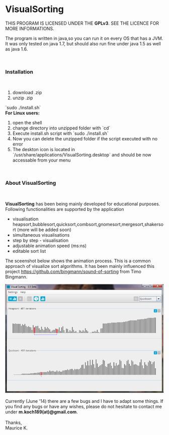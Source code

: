 VisualSorting
=============

THIS PROGRAM IS LICENSED UNDER THE <b>GPLv3</b>. SEE THE LICENCE FOR MORE INFORMATIONS.


The program is written in java,so you can run it on every OS that has a JVM.
It was only tested on java 1.7, but should also run fine under java 1.5 as well as java 1.6.

<br /><h3>Installation</h3><br />
<ol>
<li>download .zip</li>
<li>unzip .zip</li>
</ol>
`sudo ./install.sh`
<br /><b>For Linux users:</b><br />
<ol>
<li>open the shell</li>
<li>change directory into unzipped folder with `cd`</li>
<li>Execute install.sh script with `sudo ./install.sh`</li>
<li>Now you can delete the unzipped folder if the script executed with no error</li>
<li>The deskton icon is located in `/usr/share/applications/VisualSorting.desktop` and should be now accessable from your menu</li>
</ol>

<br /><h3>About VisualSorting</h3><br /> 

<b>VisualSorting</b> has been being mainly developed for educational purposes.<br /> 
Following functionalities are supported by the application

<ul>
<li>visualisation heapsort,bubblesort,quicksort,combsort,gnomesort,mergesort,shakersort (more will be added soon)</li>
<li>simultaneous visualisations</li>
<li>step by step - visualisation</li>
<li>adjustable animation speed (ms:ns)</li>
<li>editable sort list</li>
</ul>


The sceenshot below shows the animation process. This is a common approach of visualize sort algorithms. It has been mainly influenced this project https://github.com/bingmann/sound-of-sorting from Timo Bingmann. 

<p><img src="https://raw.githubusercontent.com/Maurice189/VisualSorting/master/screenshot_VisualSorting.png" alt="screenshot"></img></p>

Currently (June '14) there are a few bugs and I have to adapt some things. If you find any bugs or have any wishes, please do not hesitate to contact me under 
<b>m.koch189(at)@gmail.com</b>. <br /> <br /> 
Thanks,<br />
Maurice K.
